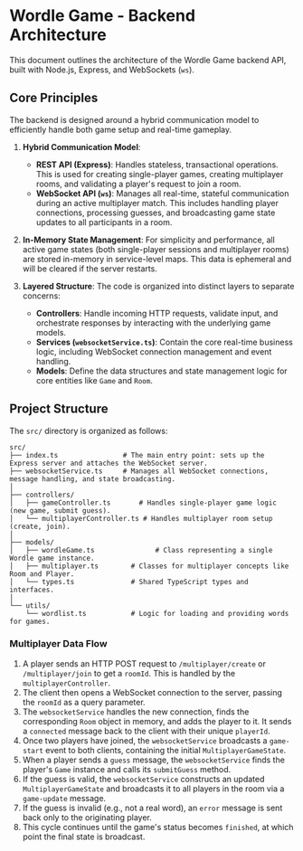# Wordle Game - Backend Architecture

This document outlines the architecture of the Wordle Game backend API, built with Node.js, Express, and WebSockets (`ws`).

## Core Principles

The backend is designed around a hybrid communication model to efficiently handle both game setup and real-time gameplay.

1.  **Hybrid Communication Model**:
    -   **REST API (Express)**: Handles stateless, transactional operations. This is used for creating single-player games, creating multiplayer rooms, and validating a player's request to join a room.
    -   **WebSocket API (`ws`)**: Manages all real-time, stateful communication during an active multiplayer match. This includes handling player connections, processing guesses, and broadcasting game state updates to all participants in a room.

2.  **In-Memory State Management**: For simplicity and performance, all active game states (both single-player sessions and multiplayer rooms) are stored in-memory in service-level maps. This data is ephemeral and will be cleared if the server restarts.

3.  **Layered Structure**: The code is organized into distinct layers to separate concerns:
    -   **Controllers**: Handle incoming HTTP requests, validate input, and orchestrate responses by interacting with the underlying game models.
    -   **Services (`websocketService.ts`)**: Contain the core real-time business logic, including WebSocket connection management and event handling.
    -   **Models**: Define the data structures and state management logic for core entities like `Game` and `Room`.

## Project Structure

The `src/` directory is organized as follows:

```
src/
├── index.ts                # The main entry point: sets up the Express server and attaches the WebSocket server.
├── websocketService.ts     # Manages all WebSocket connections, message handling, and state broadcasting.
│
├── controllers/
│   ├── gameController.ts       # Handles single-player game logic (new game, submit guess).
│   └── multiplayerController.ts # Handles multiplayer room setup (create, join).
│
├── models/
│   ├── wordleGame.ts               # Class representing a single Wordle game instance.
│   ├── multiplayer.ts        # Classes for multiplayer concepts like Room and Player.
│   └── types.ts              # Shared TypeScript types and interfaces.
│
└── utils/
    └── wordlist.ts           # Logic for loading and providing words for games.
```

### Multiplayer Data Flow

1.  A player sends an HTTP POST request to `/multiplayer/create` or `/multiplayer/join` to get a `roomId`. This is handled by the `multiplayerController`.
2.  The client then opens a WebSocket connection to the server, passing the `roomId` as a query parameter.
3.  The `websocketService` handles the new connection, finds the corresponding `Room` object in memory, and adds the player to it. It sends a `connected` message back to the client with their unique `playerId`.
4.  Once two players have joined, the `websocketService` broadcasts a `game-start` event to both clients, containing the initial `MultiplayerGameState`.
5.  When a player sends a `guess` message, the `websocketService` finds the player's `Game` instance and calls its `submitGuess` method.
6.  If the guess is valid, the `websocketService` constructs an updated `MultiplayerGameState` and broadcasts it to all players in the room via a `game-update` message.
7.  If the guess is invalid (e.g., not a real word), an `error` message is sent back only to the originating player.
8.  This cycle continues until the game's status becomes `finished`, at which point the final state is broadcast.